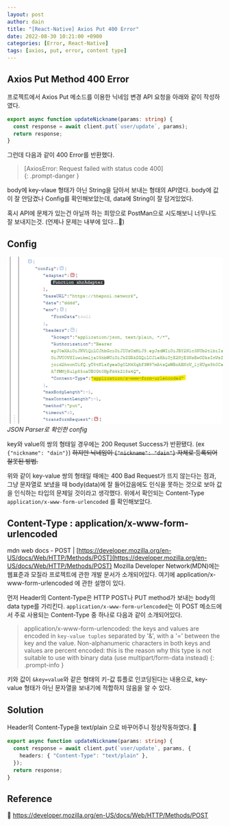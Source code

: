 ```yaml
---
layout: post
author: dain
title: "[React-Native] Axios Put 400 Error"
date: 2022-08-30 10:21:00 +0900
categories: [Error, React-Native]
tags: [axios, put, error, content type]
---
```


## Axios Put Method 400 Error

프로젝트에서 Axios Put 메소드를 이용한 닉네임 변경 API 요청을 아래와 같이 작성하였다.

```typescript
export async function updateNickname(params: string) {
  const response = await client.put(`user/update`, params);
  return response;
}
```

그런데 다음과 같이 400 Error를 반환했다.

<!-- prettier-ignore -->
> [AxiosError: Request failed with status code 400]  
{: .prompt-danger }

body에 key-vlaue 형태가 아닌 String을 담아서 보내는 형태의 API였다.
body에 값이 잘 안담겼나 Config를 확인해보았는데, data에 String이 잘 담겨있었다.

혹시 API에 문제가 있는건 아닐까 하는 희망으로 PostMan으로 시도해보니 너무나도 잘 보내지는것.
(언제나 문제는 내부에 있다...🥲)

## Config

![config image](/assets/img/post/0830_config.png)
_JSON Parser로 확인한 config_

key와 value의 쌍의 형태일 경우에는 200 Requset Success가 반환됐다. (ex `{"nickname": "dain"}`)
~~하지만 닉네임이 `{"nickname": "dain"}` 자체로 등록되어 잘못된 방법.~~

위와 같이 key-value 쌍의 형태일 때에는 400 Bad Request가 뜨지 않는다는 점과, 그냥 문자열로 보냈을 때 body(data)에 잘 들어갔음에도 인식을 못하는 것으로 보아 값을 인식하는 타입의 문제일 것이라고 생각했다. 위에서 확인되는 Content-Type `application/x-www-form-urlencoded` 를 확인해보았다.

## Content-Type : application/x-www-form-urlencoded

mdn web docs - POST | [https://developer.mozilla.org/en-US/docs/Web/HTTP/Methods/POST](https://developer.mozilla.org/en-US/docs/Web/HTTP/Methods/POST)
Mozilla Developer Network(MDN)에는 웹표준과 모질라 프로젝트에 관한 개발 문서가 소개되어있다.
여기에 application/x-www-form-urlencoded 에 관한 설명이 있다.

먼저 Header의 Content-Type은 HTTP POST나 PUT method가 보내는 body의 data type를 가리킨다.
`application/x-www-form-urlencoded`는 이 POST 메소드에서 주로 사용되는 Content-Type 중 하나로 다음과 같이 소개되어있다.

> application/x-www-form-urlencoded: the keys and values are encoded in `key-value tuples` separated by '&', with a '=' between the key and the value. Non-alphanumeric characters in both keys and values are percent encoded: this is the reason why this type is not suitable to use with binary data (use multipart/form-data instead)
> {: .prompt-info }

키와 값이 `&key=value`와 같은 형태의 키-값 튜플로 인코딩된다는 내용으로, key-value 형태가 아닌 문자열을 보내기에 적합하지 않음을 알 수 있다.

## Solution

Header의 Content-Type을 text/plain 으로 바꾸어주니 정상작동하였다. 🙂

```typescript
export async function updateNickname(params: string) {
  const response = await client.put(`user/update`, params, {
    headers: { "Content-Type": "text/plain" },
  });
  return response;
}
```

## Reference

🙂 https://developer.mozilla.org/en-US/docs/Web/HTTP/Methods/POST
